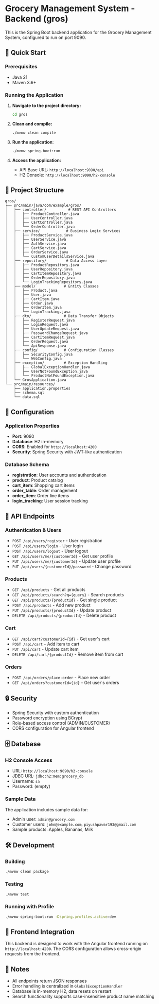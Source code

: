 # Grocery Management System - Backend (gros)

This is the Spring Boot backend application for the Grocery Management System, configured to run on port 9090.

## 🚀 Quick Start

### Prerequisites

- Java 21
- Maven 3.6+

### Running the Application

1. **Navigate to the project directory:**

   ```bash
   cd gros
   ```

2. **Clean and compile:**

   ```bash
   ./mvnw clean compile
   ```

3. **Run the application:**

   ```bash
   ./mvnw spring-boot:run
   ```

4. **Access the application:**
   - API Base URL: `http://localhost:9090/api`
   - H2 Console: `http://localhost:9090/h2-console`

## 📁 Project Structure

```
gros/
├── src/main/java/com/example/gros/
│   ├── controller/          # REST API Controllers
│   │   ├── ProductController.java
│   │   ├── UserController.java
│   │   ├── CartController.java
│   │   └── OrderController.java
│   ├── service/            # Business Logic Services
│   │   ├── ProductService.java
│   │   ├── UserService.java
│   │   ├── AuthService.java
│   │   ├── CartService.java
│   │   ├── OrderService.java
│   │   └── CustomUserDetailsService.java
│   ├── repository/         # Data Access Layer
│   │   ├── ProductRepository.java
│   │   ├── UserRepository.java
│   │   ├── CartItemRepository.java
│   │   ├── OrderRepository.java
│   │   └── LoginTrackingRepository.java
│   ├── model/             # Entity Classes
│   │   ├── Product.java
│   │   ├── User.java
│   │   ├── CartItem.java
│   │   ├── Order.java
│   │   ├── OrderItem.java
│   │   └── LoginTracking.java
│   ├── dto/               # Data Transfer Objects
│   │   ├── RegisterRequest.java
│   │   ├── LoginRequest.java
│   │   ├── UserUpdateRequest.java
│   │   ├── PasswordChangeRequest.java
│   │   ├── CartItemRequest.java
│   │   ├── OrderRequest.java
│   │   └── ApiResponse.java
│   ├── config/            # Configuration Classes
│   │   ├── SecurityConfig.java
│   │   └── WebConfig.java
│   ├── exception/         # Exception Handling
│   │   ├── GlobalExceptionHandler.java
│   │   ├── UserNotFoundException.java
│   │   └── ProductNotFoundException.java
│   └── GrosApplication.java
└── src/main/resources/
    ├── application.properties
    ├── schema.sql
    └── data.sql
```

## 🔧 Configuration

### Application Properties

- **Port**: 9090
- **Database**: H2 in-memory
- **CORS**: Enabled for `http://localhost:4200`
- **Security**: Spring Security with JWT-like authentication

### Database Schema

- **registration**: User accounts and authentication
- **product**: Product catalog
- **cart_item**: Shopping cart items
- **order_table**: Order management
- **order_item**: Order line items
- **login_tracking**: User session tracking

## 📡 API Endpoints

### Authentication & Users

- `POST /api/users/register` - User registration
- `POST /api/users/login` - User login
- `POST /api/users/logout` - User logout
- `GET /api/users/me/{customerId}` - Get user profile
- `PUT /api/users/me/{customerId}` - Update user profile
- `PUT /api/users/{customerId}/password` - Change password

### Products

- `GET /api/products` - Get all products
- `GET /api/products/search?q={query}` - Search products
- `GET /api/products/{productId}` - Get single product
- `POST /api/products` - Add new product
- `PUT /api/products/{productId}` - Update product
- `DELETE /api/products/{productId}` - Delete product

### Cart

- `GET /api/cart?customerId={id}` - Get user's cart
- `POST /api/cart` - Add item to cart
- `PUT /api/cart` - Update cart item
- `DELETE /api/cart/{productId}` - Remove item from cart

### Orders

- `POST /api/orders/place-order` - Place new order
- `GET /api/orders?customerId={id}` - Get user's orders

## 🔒 Security

- Spring Security with custom authentication
- Password encryption using BCrypt
- Role-based access control (ADMIN/CUSTOMER)
- CORS configuration for Angular frontend

## 🗄️ Database

### H2 Console Access

- URL: `http://localhost:9090/h2-console`
- JDBC URL: `jdbc:h2:mem:grocery_db`
- Username: `sa`
- Password: (empty)

### Sample Data

The application includes sample data for:

- Admin user: `admin@grocery.com`
- Customer users: `john@example.com`, `piyushpawar193@gmail.com`
- Sample products: Apples, Bananas, Milk

## 🛠️ Development

### Building

```bash
./mvnw clean package
```

### Testing

```bash
./mvnw test
```

### Running with Profile

```bash
./mvnw spring-boot:run -Dspring.profiles.active=dev
```

## 🔗 Frontend Integration

This backend is designed to work with the Angular frontend running on `http://localhost:4200`. The CORS configuration allows cross-origin requests from the frontend.

## 📝 Notes

- All endpoints return JSON responses
- Error handling is centralized in `GlobalExceptionHandler`
- Database is in-memory H2, data resets on restart
- Search functionality supports case-insensitive product name matching
